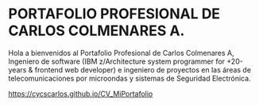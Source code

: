 # PORTAFOLIO PROFESIONAL DE CARLOS COLMENARES A.

Hola a bienvenidos al Portafolio Profesional de Carlos Colmenares A, Ingeniero de software (IBM z/Architecture system programmer for +20-years & frontend web developer) e ingeniero de proyectos en las áreas de telecomunicaciones por microondas y sistemas de Seguridad Electrónica.

https://cycscarlos.github.io/CV_MiPortafolio
